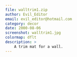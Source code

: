 ```yaml
---
file: walltrim1.zip
author: Evil_Editor
email: evil_editor@hotmail.com
category: decor
date: 2000-08-06
screenshot: walltrim1.jpg
colormap: dflt
description: >
    A trim mat for a wall.
---
```

